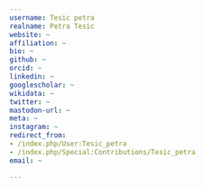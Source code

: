 ```yaml
---
username: Tesic petra
realname: Petra Tesic
website: ~
affiliation: ~
bio: ~
github: ~
orcid: ~
linkedin: ~
googlescholar: ~
wikidata: ~
twitter: ~
mastodon-url: ~
meta: ~
instagram: ~
redirect_from:
- /index.php/User:Tesic_petra
- /index.php/Special:Contributions/Tesic_petra
email: ~

---
```

